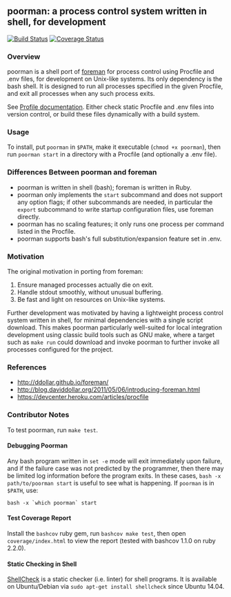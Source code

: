 ## poorman: a process control system written in shell, for development

[![Build Status][build]](https://travis-ci.org/rduplain/poorman)
[![Coverage Status][coverage]](https://coveralls.io/r/rduplain/poorman)

### Overview

poorman is a shell port of [foreman](http://ddollar.github.io/foreman/) for
process control using Procfile and .env files, for development on Unix-like
systems. Its only dependency is the bash shell. It is designed to run all
processes specified in the given Procfile, and exit all processes when any such
process exits.

See [Profile documentation](https://devcenter.heroku.com/articles/procfile).
Either check static Procfile and .env files into version control, or build
these files dynamically with a build system.


### Usage

To install, put `poorman` in `$PATH`, make it executable (`chmod +x poorman`),
then run `poorman start` in a directory with a Procfile (and optionally a .env
file).


### Differences Between poorman and foreman

* poorman is written in shell (bash); foreman is written in Ruby.
* poorman only implements the `start` subcommand and does not support any
  option flags; if other subcommands are needed, in particular the `export`
  subcommand to write startup configuration files, use foreman directly.
* poorman has no scaling features; it only runs one process per command listed
  in the Procfile.
* poorman supports bash's full substitution/expansion feature set in .env.


### Motivation

The original motivation in porting from foreman:

1. Ensure managed processes actually die on exit.
2. Handle stdout smoothly, without unusual buffering.
3. Be fast and light on resources on Unix-like systems.

Further development was motivated by having a lightweight process control
system written in shell, for minimal dependencies with a single script
download. This makes poorman particularly well-suited for local integration
development using classic build tools such as GNU make, where a target such as
`make run` could download and invoke poorman to further invoke all processes
configured for the project.


### References

* http://ddollar.github.io/foreman/
* http://blog.daviddollar.org/2011/05/06/introducing-foreman.html
* https://devcenter.heroku.com/articles/procfile


### Contributor Notes

To test poorman, run `make test`.


#### Debugging Poorman

Any bash program written in `set -e` mode will exit immediately upon failure,
and if the failure case was not predicted by the programmer, then there may be
limited log information before the program exits. In these cases, `bash -x
path/to/poorman start` is useful to see what is happening. If `poorman` is in
`$PATH`, use:

    bash -x `which poorman` start


#### Test Coverage Report

Install the `bashcov` ruby gem, run `bashcov make test`, then open
`coverage/index.html` to view the report (tested with bashcov 1.1.0 on ruby
2.2.0).


#### Static Checking in Shell

[ShellCheck](http://www.shellcheck.net/) is a static checker (i.e. linter) for
shell programs. It is available on Ubuntu/Debian via `sudo apt-get install
shellcheck` since Ubuntu 14.04.


[build]: https://travis-ci.org/rduplain/poorman.svg?branch=master
[coverage]: https://coveralls.io/repos/rduplain/poorman/badge.svg?branch=master
